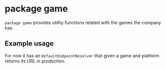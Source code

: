 # package game

`package game` provides utility functions related with the games the company has.

## Example usage

For now it has an `DefaultEndpointResolver` that given a game and platform returns its URL in production.
